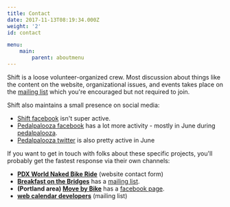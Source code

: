 ```yaml
---
title: Contact
date: 2017-11-13T08:19:34.000Z
weight: '2'
id: contact

menu:
    main:
        parent: aboutmenu
---
```


 Shift is a loose volunteer-organized crew.  Most discussion about things like the content on the website, organizational issues, and events takes place on the [mailing list](/pages/email-list/) which you're encouraged but not required to join.

Shift also maintains a small presence on social media:

- [Shift facebook](https://www.facebook.com/shift2bikes/) isn't super active.
- [Pedalpalooza facebook](https://www.facebook.com/pedalpalooza/) has a lot more activity - mostly in June during [pedalpalooza](/pages/pedalpalooza).
- [Pedalpalooza twitter](https://twitter.com/pedalpalooza) is also pretty active in June

If you want to get in touch with folks about these specific projects, you'll probably get the fastest response via their own channels:

- **[PDX World Naked Bike Ride](https://pdxwnbr.org/contact/)** (website contact form)
- **[Breakfast on the Bridges](/pages/bonb)** has a [mailing list](mailto:bonb@lists.riseup.net).
- **(Portland area) [Move by Bike](/pages/mbb)** has a [facebook page](https://www.facebook.com/groups/movebybike).
- **[web calendar developers](mailto:shift_hackathon@googlegroups.com)** (mailing list)
